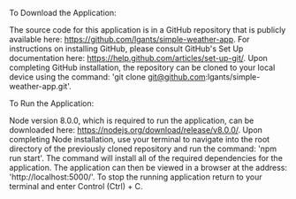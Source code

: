 To Download the Application:

The source code for this application is in a GitHub repository that is publicly available here: https://github.com/lgants/simple-weather-app. For instructions on installing GitHub, please consult GitHub's Set Up documentation here: https://help.github.com/articles/set-up-git/. Upon completing GitHub installation, the repository can be cloned to your local device using the command: 'git clone git@github.com:lgants/simple-weather-app.git'.


To Run the Application:

Node version 8.0.0, which is required to run the application, can be downloaded here: https://nodejs.org/download/release/v8.0.0/. Upon completing Node installation, use your terminal to navigate into the root directory of the previously cloned repository and run the command: 'npm run start'. The command will install all of the required dependencies for the application. The application can then be viewed in a browser at the address: 'http://localhost:5000/'. To stop the running application return to your terminal and enter Control (Ctrl) + C.
